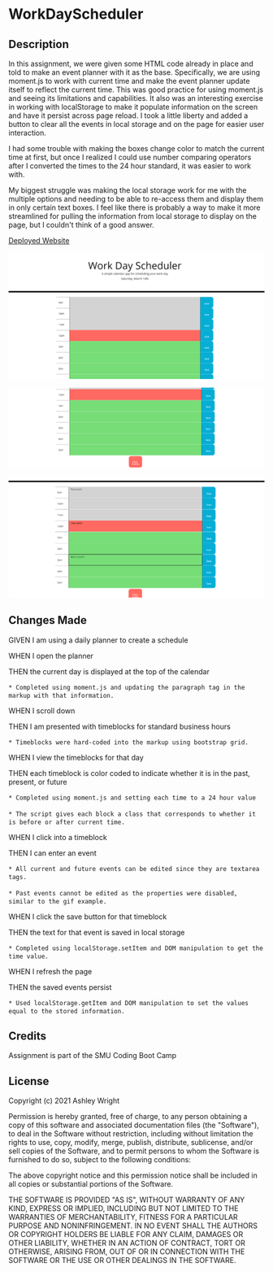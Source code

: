 # WorkDayScheduler

## Description

In this assignment, we were given some HTML code already in place and told to make an event planner with it as the base. Specifically, we are using moment.js to work with current time and make the event planner update itself to reflect the current time. This was good practice for using moment.js and seeing its limitations and capabilities. It also was an interesting exercise in working with localStorage to make it populate information on the screen and have it persist across page reload. I took a little liberty and added a button to clear all the events in local storage and on the page for easier user interaction.

I had some trouble with making the boxes change color to match the current time at first, but once I realized I could use number comparing operators after I converted the times to the 24 hour standard, it was easier to work with.

My biggest struggle was making the local storage work for me with the multiple options and needing to be able to re-access them and display them in only certain text boxes. I feel like there is probably a way to make it more streamlined for pulling the information from local storage to display on the page, but I couldn't think of a good answer.

[Deployed Website](https://ashleyaggie.github.io/WorkDayScheduler)

![Top picture of website](assets/images/websiteTop.png)

![Middle picture of website](assets/images/websiteBottom.png)

![Bottom picture of website](assets/images/websiteWithEvents.png)

## Changes Made

GIVEN I am using a daily planner to create a schedule

WHEN I open the planner

THEN the current day is displayed at the top of the calendar

    * Completed using moment.js and updating the paragraph tag in the markup with that information.

WHEN I scroll down

THEN I am presented with timeblocks for standard business hours

    * Timeblocks were hard-coded into the markup using bootstrap grid.

WHEN I view the timeblocks for that day

THEN each timeblock is color coded to indicate whether it is in the past, present, or future

    * Completed using moment.js and setting each time to a 24 hour value

    * The script gives each block a class that corresponds to whether it is before or after current time.

WHEN I click into a timeblock

THEN I can enter an event

    * All current and future events can be edited since they are textarea tags.

    * Past events cannot be edited as the properties were disabled, similar to the gif example.

WHEN I click the save button for that timeblock

THEN the text for that event is saved in local storage

    * Completed using localStorage.setItem and DOM manipulation to get the time value.

WHEN I refresh the page

THEN the saved events persist

    * Used localStorage.getItem and DOM manipulation to set the values equal to the stored information.


## Credits

Assignment is part of the SMU Coding Boot Camp

## License

Copyright (c) 2021 Ashley Wright

Permission is hereby granted, free of charge, to any person obtaining a copy
of this software and associated documentation files (the "Software"), to deal
in the Software without restriction, including without limitation the rights
to use, copy, modify, merge, publish, distribute, sublicense, and/or sell
copies of the Software, and to permit persons to whom the Software is
furnished to do so, subject to the following conditions:

The above copyright notice and this permission notice shall be included in all
copies or substantial portions of the Software.

THE SOFTWARE IS PROVIDED "AS IS", WITHOUT WARRANTY OF ANY KIND, EXPRESS OR
IMPLIED, INCLUDING BUT NOT LIMITED TO THE WARRANTIES OF MERCHANTABILITY,
FITNESS FOR A PARTICULAR PURPOSE AND NONINFRINGEMENT. IN NO EVENT SHALL THE
AUTHORS OR COPYRIGHT HOLDERS BE LIABLE FOR ANY CLAIM, DAMAGES OR OTHER
LIABILITY, WHETHER IN AN ACTION OF CONTRACT, TORT OR OTHERWISE, ARISING FROM,
OUT OF OR IN CONNECTION WITH THE SOFTWARE OR THE USE OR OTHER DEALINGS IN THE
SOFTWARE.
